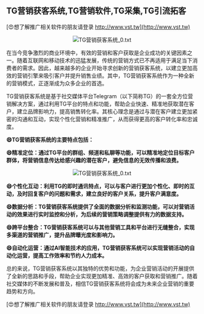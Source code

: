 ## **TG营销获客系统,TG营销软件,TG采集,TG引流拓客**

[😍想了解推广相关软件的朋友请登录 http://www.vst.tw](http://www.vst.tw)

 <center><img src="https://vst.tw/MP4/tuiguang/png/4.png" alt="TG营销获客系统_0.txt"></center>

在当今竞争激烈的商业环境中，有效的营销和客户获取是企业成功的关键因素之一。随着互联网和移动技术的迅猛发展，传统的营销方式已不再适用于满足当下消费者的需求。因此，越来越多的企业开始寻求创新的营销获客系统，以建立更加高效的营销引擎来吸引客户并提升销售业绩。其中，TG营销获客系统作为一种全新的营销模式，正逐渐成为众多企业的首选。

TG营销获客系统是基于社交媒体平台Telegram（以下简称TG）的一套全方位营销解决方案，通过利用TG平台的特点和功能，帮助企业快速、精准地获取潜在客户，建立品牌影响力，提高销售转化率。其核心理念是通过与潜在客户建立更加紧密的沟通和互动，实现个性化营销和精准推广，从而获得更高的客户转化率和忠诚度。

**😄TG营销获客系统的主要特点包括：**

**😄精准定位：通过TG平台的群组、频道和私聊等功能，可以精准地定位目标客户群体，将营销信息传达给感兴趣的潜在客户，避免信息的无效传播和浪费。**

 <center><img src="https://vst.tw/MP4/tuiguang/png/7.png" alt="TG营销获客系统_0.txt"></center>

**😄个性化互动：利用TG的即时通讯特点，可以与客户进行更加个性化、即时的互动，及时回复客户的问题和需求，建立良好的客户关系，提升客户满意度。**

**😄数据分析：TG营销获客系统提供了全面的数据分析和监测功能，可以对营销活动的效果进行实时监控和分析，为后续的营销策略调整提供有力的数据支持。**

**😄跨平台整合：TG营销获客系统可以与其他营销工具和平台进行无缝整合，实现多渠道的营销推广，提升品牌曝光度和影响力。**

**😄自动化运营：通过AI智能技术的应用，TG营销获客系统可以实现营销活动的自动化运营，提高工作效率和节约人力成本。**

总的来说，TG营销获客系统以其独特的优势和功能，为企业营销活动的开展提供了全新的思路和手段，帮助企业实现更加精准、高效的客户获取和营销推广。随着社交媒体的不断发展和普及，相信TG营销获客系统将会成为未来企业营销的重要趋势和方向。

[😍想了解推广相关软件的朋友请登录 http://www.vst.tw](http://www.vst.tw)



